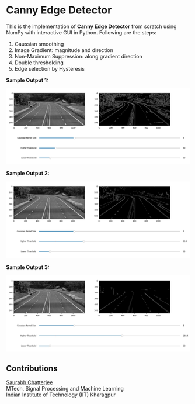 # Canny Edge Detector

This is the implementation of **Canny Edge Detector** from scratch using NumPy with interactive GUI in Python. Following are the steps:

1. Gaussian smoothing
2. Image Gradient: magnitude and direction
3. Non-Maximum Suppression: along gradient direction
4. Double thresholding
5. Edge selection by Hysteresis

**Sample Output 1:**

![Output 1](images/output_1.jpg)

**Sample Output 2:**

![Output 2](images/output_2.jpg)

**Sample Output 3:**

![Output 3](images/output_3.jpg)

## Contributions
[Saurabh Chatterjee](https://github.com/chatterjeesaurabh) </br>
MTech, Signal Processing and Machine Learning </br>
Indian Institute of Technology (IIT) Kharagpur
